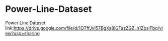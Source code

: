 # Power-Line-Dataset
Power Line Dataset link:https://drive.google.com/file/d/1QTffJvI57BgXa8lGTazZGZ_h1ZbsjFbq/view?usp=sharing
